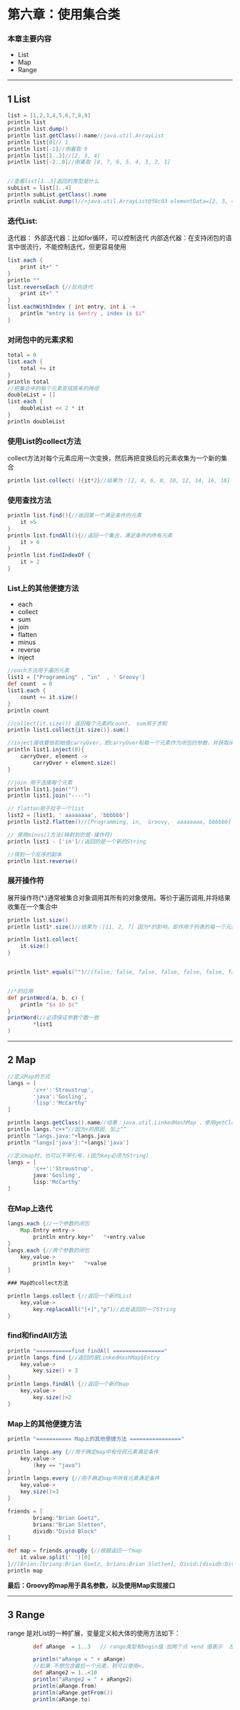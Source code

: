 # 第六章：使用集合类

### 本章主要内容
-  List
-  Map
-  Range


---
## 1 List

```groovy
list = [1,2,3,4,5,6,7,8,9]
println list
println list.dump()
println list.getClass().name//java.util.ArrayList
println list[0]// 1
println list[-1]//倒着取 9
println list[1..3]//[2, 3, 4]
println list[-2..0]//倒着取 [8, 7, 6, 5, 4, 3, 2, 1]


//查看list[1..3]返回的类型是什么
subList = list[1..4]
println subList.getClass().name
println subList.dump()//<java.util.ArrayList@f0c03 elementData=[2, 3, 4, 5] size=4 modCount=1> 可见返回的是一个新的子对象
```

### 迭代List:

迭代器：
外部迭代器：比如for循环，可以控制迭代
内部迭代器：在支持闭包的语言中很流行，不能控制迭代，但更容易使用

```groovy
list.each {
    print it+" "
}
println ""
list.reverseEach {//反向迭代
    print it+" "
}
list.eachWithIndex { int entry, int i ->
    println "entry is $entry , index is $i"
}
```

### 对闭包中的元素求和
```groovy
total = 0
list.each {
    total += it
}
println total
//把集合中的每个元素变成原来的两倍
doubleList = []
list.each {
    doubleList << 2 * it
}
println doubleList
```

### 使用List的collect方法

collect方法对每个元素应用一次变换，然后再把变换后的元素收集为一个新的集合
```groovy
println list.collect( ){it*2}//结果为：[2, 4, 6, 8, 10, 12, 14, 16, 18]
```

### 使用查找方法

```groovy
println list.find(){//返回第一个满足条件的元素
    it >5
}
println list.findAll(){//返回一个集合，满足条件的所有元素
    it > 6
}
println list.findIndexOf {
    it > 2
}
```
### List上的其他便捷方法

- each
- collect
- sum
- join
- flatten
- minus
- reverse
- inject

```groovy
//each方法用于遍历元素
list1 = ["Programming" , "in"  , ' Groovy']
def count  = 0
list1.each {
    count += it.size()
}
println count

//collect{it.size()} 返回每个元素的count， sum用于求和
println list1.collect{it.size()}.sum()

//inject接收要给初始值carryOver，把carryOver和每一个元素作为闭包的参数，并获取闭包返回的值，下次调用闭包时，传入此值
println list1.inject(0){
    carryOver, element ->
        carryOver + element.size()
}

//join 用于连接每个元素
println list1.join("")
println list1.join("----")

// flatten用于拉平一个list
list2 = [list1, ' aaaaaaaa', 'bbbbbb']
println list2.flatten()//[Programming, in,  Groovy,  aaaaaaaa, bbbbbb]

// 使用minus()方法(映射到的是-操作符)
println list1 - ['in']//返回的是一个新的String

//得到一个反序的副本
println list.reverse()
```
### 展开操作符

展开操作符(*.)通常被集合对象调用其所有的对象使用。等价于遍历调用,并将结果收集在一个集合中

```groovy
println list.size()
println list1*.size()//结果为：[11, 2, 7] 因为*的影响，即作用于列表的每一个元素，变为展开操作符， 相当于下面代码

println list1.collect{
    it.size()
}


println list*.equals("")//[false, false, false, false, false, false, false, false, false]


//*的应用
def printWord(a, b, c) {
    println "$a $b $c"
}
printWord(//必须保证参数个数一致
        *list1
)
```



---
## 2 Map

```groovy
//定义Map的方式
langs = [
        'c++':'Stroustrup',
        'java':'Gosling',
        'lisp':'McCarthy'
]

println langs.getClass().name//结果：java.util.LinkedHashMap ，使用getClass，而不是直接访问class，因为Groovy会认为你是根据key取value
println langs."c++"//因为+的原因，加上“”
println "langs.java:"+langs.java
println "langs['java']:"+langs['java']

//定义map时，也可以不带引号，(因为key必须为String)
langs = [
        'c++':'Stroustrup',
        java:'Gosling',
        lisp:'McCarthy'
]
```
### 在Map上迭代

```groovy
langs.each {//一个参数的闭包
    Map.Entry entry->
        println entry.key+"   "+entry.value
}
langs.each {//两个参数的闭包
    key,value->
        println key+"   "+value
}

### Map的collect方法

println langs.collect {//返回一个新的List
    key,value->
        key.replaceAll("[+]","p")//此处返回的一个String
}
```

### find和findAll方法

```groovy
println "===========find findAll ================"
println langs.find {//返回的是LinkedHashMap$Entry
    key,value->
        key.size() > 3
}
println langs.findAll {//返回一个新的map
    key,value->
        key.size()>2
}
```

### Map上的其他便捷方法

```groovy
println "=========== Map上的其他便捷方法 ================"

println langs.any {//用于确定map中有任何元素满足条件
    key,value->
        (key == "java")
}
println langs.every {//用于确定map中所有元素满足条件
    key,value->
    key.size()>3
}

friends = [
        briang:"Brian Goetz",
        brians:"Brian Sletten",
        dividb:"Divid Block"
]

def map = friends.groupBy {//根据返回一个map
    it.value.split(' ')[0]
}//[Brian:[briang:Brian Goetz, brians:Brian Sletten], Divid:[dividb:Divid Block]]
println map
```

**最后：Groovy的map用于具名参数，以及使用Map实现接口**


---
## 3 Range

range 是对List的一种扩展，变量定义和大体的使用方法如下：

```groovy
        def aRange  = 1..3   // range类型有begin值 加两个点 +end 值表示  左边这aRange包含 1 , 2 , 3 .这三个值

        println("aRange = " + aRange)
        //如果 不想包含最后一个元素，则可以使用<，
        def aRange2 = 1..<10
        println("aRange2 = " + aRange2)
        println(aRange.from)
        println(aRange.getFrom())
        println(aRange.to)
```
